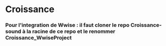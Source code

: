 # Croissance

### Pour l'integration de Wwise : il faut cloner le repo Croissance-sound à la racine de ce repo et le renommer Croissance_WwiseProject
